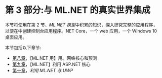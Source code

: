 

# 第 3 部分:与 ML.NET 的真实世界集成

本节将使用在第 2 节、*ML.NET 模型*中积累的知识，深入研究完整的应用程序，以便在中创建控制台应用程序。NET Core，一个 web 应用，一个 Windows 10 桌面应用。

本节包括以下章节:

*   [第八章](a29eb79a-eca6-4b4f-b6a1-ee4c57d6d4d4.xhtml)，【ML.NET 用】用。网络核心和预测
*   [第九章](5f67e3b8-56bd-47ab-8a72-4f00b239d517.xhtml)，【ML.NET】利用 ASP.NET 核心
*   [第十章](9c105516-7e4f-4f99-b70f-8b0d6165d8c5.xhtml)，*利用 ML.NET 与 UWP*